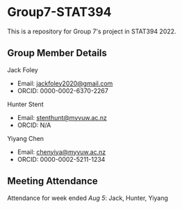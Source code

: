 # Group7-STAT394
This is a repository for Group 7's project in STAT394 2022.

## Group Member Details

Jack Foley 
  - Email: jackfoley2020@gmail.com
  - ORCID: 0000-0002-6370-2267
     
Hunter Stent 
  - Email: stenthunt@myvuw.ac.nz 
  - ORCID: N/A

Yiyang Chen 
  - Email: chenyiya@myvuw.ac.nz
  - ORCID: 0000-0002-5211-1234

## Meeting Attendance 

Attendance for week ended *Aug 5*: Jack, Hunter, Yiyang
